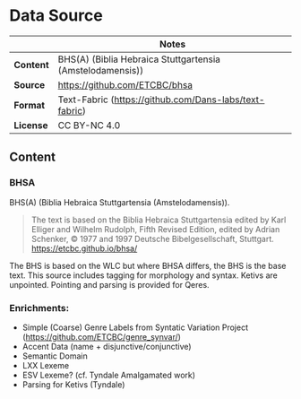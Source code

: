 # Data Source

| | Notes |
| --- | --- |
| **Content** | BHS(A) (Biblia Hebraica Stuttgartensia (Amstelodamensis)) |
| **Source** | <https://github.com/ETCBC/bhsa> |
| **Format** | Text-Fabric (<https://github.com/Dans-labs/text-fabric>) |
| **License** | CC BY-NC 4.0 |

## Content

### BHSA

BHS(A) (Biblia Hebraica Stuttgartensia (Amstelodamensis)).

> The text is based on the Biblia Hebraica Stuttgartensia edited by Karl Elliger and Wilhelm Rudolph, Fifth Revised Edition, edited by Adrian Schenker, © 1977 and 1997 Deutsche Bibelgesellschaft, Stuttgart.
> <https://etcbc.github.io/bhsa/>

The BHS is based on the WLC but where BHSA differs, the BHS is the base text. This source includes tagging for morphology and syntax. Ketivs are unpointed. Pointing and parsing is provided for Qeres.

### Enrichments:

 - Simple (Coarse) Genre Labels from Syntatic Variation Project (<https://github.com/ETCBC/genre_synvar/>)
 - Accent Data (name + disjunctive/conjunctive)
 - Semantic Domain
 - LXX Lexeme
 - ESV Lexeme? (cf. Tyndale Amalgamated work)
 - Parsing for Ketivs (Tyndale)
